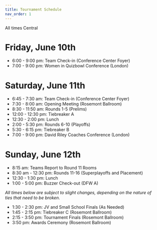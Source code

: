 ```yaml
---
title: Tournament Schedule
nav_order: 1
---
```


All times Central

# Friday, June 10th
* 6:00 - 9:00 pm: Team Check-in (Conference Center Foyer)
* 7:00 - 9:00 pm: Women in Quizbowl Conference (London)

# Saturday, June 11th
* 6:45 - 7:30 am: Team Check-in (Conference Center Foyer)
* 7:30 - 8:00 am: Opening Meeting (Rosemont Ballroom)
* 8:30 - 11:50 am: Rounds 1-5 (Prelims)
* 12:00 - 12:30 pm: Tiebreaker A
* 12:30 - 2:00 pm: Lunch
* 2:00 - 5:30 pm: Rounds 6-10 (Playoffs)
* 5:30 - 6:15 pm: Tiebreaker B
* 7:00 - 9:00 pm: David Riley Coaches Conference (London)

# Sunday, June 12th
* 8:15 am: Teams Report to Round 11 Rooms
* 8:30 am - 12:30 pm: Rounds 11-16 (Superplayoffs and Placement)
* 12:30 - 1:30 pm: Lunch
* 1:00 - 5:00 pm: Buzzer Check-out (DFW A)

*All times below are subject to slight changes, depending on the nature of ties that need to be broken.*

* 1:30 - 2:30 pm: JV and Small School Finals (As Needed)
* 1:45 - 2:15 pm: Tiebreaker C (Rosemont Ballroom)
* 2:15 - 3:50 pm: Tournament Finals (Rosemont Ballroom)
* 3:50 pm: Awards Ceremony (Rosemont Ballroom)
